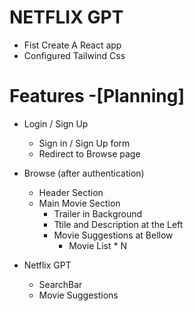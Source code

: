 # NETFLIX GPT

- Fist Create A React app
- Configured Tailwind Css

# Features -[Planning]

- Login / Sign Up

  - Sign in / Sign Up form
  - Redirect to Browse page

- Browse (after authentication)

  - Header Section
  - Main Movie Section
    - Trailer in Background
    - Ttile and Description at the Left
    - Movie Suggestions at Bellow
      - Movie List \* N

- Netflix GPT
  - SearchBar
  - Movie Suggestions
